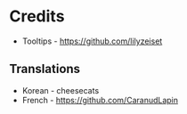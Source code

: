 ﻿
# Credits

* Tooltips - https://github.com/lilyzeiset

## Translations
* Korean - cheesecats
* French - https://github.com/CaranudLapin
